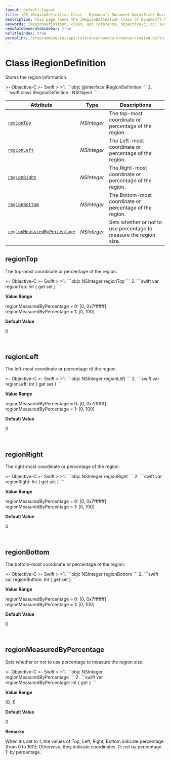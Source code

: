 ```yaml
---
layout: default-layout
title: iOS iRegionDefinition Class - Dynamsoft Document Normalizer Documents
description: This page shows the iRegionDefinition Class of Dynamsoft Camera Enhancer for iOS SDK.
keywords: iRegionDefinition, class, api reference, objective-c, oc, swift
needAutoGenerateSidebar: true
noTitleIndex: true
permalink: /programming/ios/api-reference/camera-enhancer/region-definition.html
---
```


# Class iRegionDefinition

Stores the region information.  

<div class="sample-code-prefix"></div>
>- Objective-C
>- Swift
>
>1. 
```objc
@interface iRegionDefinition
```
2. 
```swift
class iRegionDefinition : NSObject
```

| Attribute | Type | Descriptions |
|---------- | ---- | ------------ |
| [`regionTop`](#regiontop) | *NSInteger* | The top-most coordinate or percentage of the region. |
| [`regionLeft`](#regionleft) | *NSInteger* | The Left-most coordinate or percentage of the region. |
| [`regionRight`](#regionright) | *NSInteger* | The Right-most coordinate or percentage of the region. |
| [`regionBottom`](#regionbottom) | *NSInteger* | The Bottom-most coordinate or percentage of the region. |
| [`regionMeasuredByPercentage`](#regionmeasuredbypercentage) | *NSInteger* | Sets whether or not to use percentage to measure the region size. |

## regionTop

The top-most coordinate or percentage of the region.

<div class="sample-code-prefix"></div>
>- Objective-C
>- Swift
>
>1. 
```objc
NSInteger regionTop
```
2. 
```swift
var regionTop: Int { get set }
```

**Value Range**

regionMeasuredByPercentage = 0: [0, 0x7fffffff]  
regionMeasuredByPercentage = 1: [0, 100]  

**Default Value**

0

&nbsp;

## regionLeft

The left-most coordinate or percentage of the region.

<div class="sample-code-prefix"></div>
>- Objective-C
>- Swift
>
>1. 
```objc
NSInteger regionLeft
```
2. 
```swift
var regionLeft: Int { get set }
```

**Value Range**

regionMeasuredByPercentage = 0: [0, 0x7fffffff]  
regionMeasuredByPercentage = 1: [0, 100]  

**Default Value**

0

&nbsp;

## regionRight

The right-most coordinate or percentage of the region.

<div class="sample-code-prefix"></div>
>- Objective-C
>- Swift
>
>1. 
```objc
NSInteger regionRight
```
2. 
```swift
var regionRight: Int { get set }
```

**Value Range**

regionMeasuredByPercentage = 0: [0, 0x7fffffff]
regionMeasuredByPercentage = 1: [0, 100]

**Default Value**

0

&nbsp;

## regionBottom

The bottom-most coordinate or percentage of the region.

<div class="sample-code-prefix"></div>
>- Objective-C
>- Swift
>
>1. 
```objc
NSInteger regionBottom
```
2. 
```swift
var regionButtom: Int { get set }
```

**Value Range**

regionMeasuredByPercentage = 0: [0, 0x7fffffff]  
regionMeasuredByPercentage = 1: [0, 100]  

**Default Value**

0

&nbsp;

## regionMeasuredByPercentage

Sets whether or not to use percentage to measure the region size.

<div class="sample-code-prefix"></div>
>- Objective-C
>- Swift
>
>1. 
```objc
NSInteger regionMeasuredByPercentage
```
2. 
```swift
var regionMeasuredByPercentage: Int { get }
```

**Value Range**

[0, 1]

**Default Value**

0

**Remarks**

When it's set to 1, the values of Top, Left, Right, Bottom indicate percentage (from 0 to 100); Otherwise, they indicate coordinates. 0: not by percentage 1: by percentage.
